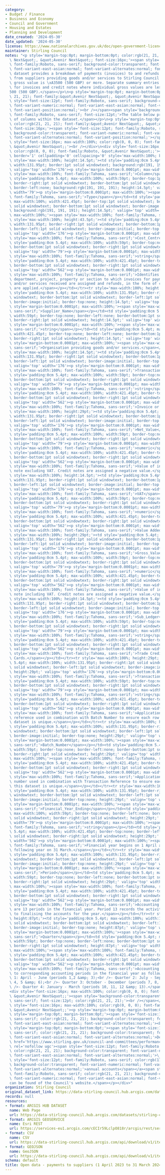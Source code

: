 ```yaml
---
category:
- Budget / Finance
- Business and Economy
- Council and Government
- Housing and Estates
- Planning and Development
date_created: '2024-05-30'
date_updated: '2024-05-30'
license: https://www.nationalarchives.gov.uk/doc/open-government-licence/version/3/
maintainer: Stirling Council
notes: "<p style='margin-top:0pt; margin-bottom:0pt; color:rgb(21, 21, 21); font-family:&quot;Avenir\
  \ Next&quot;, &quot;Avenir Next&quot;; font-size:16px;'><span style='font-size:12pt;\
  \ font-family:Roboto, sans-serif; background-color:transparent; font-variant-numeric:normal;\
  \ font-variant-east-asian:normal; font-variant-alternates:normal; font-variant-position:normal;'>This\
  \ dataset provides a breakdown of payments (invoices) to and refunds (credit notes)\
  \ from suppliers providing goods and/or services to Stirling Council where the individual\
  \ gross value is \xA3500 (500 GBP) or more. Separate summary entries are included\
  \ for invoices and credit notes where individual gross values are less than \xA3\
  500 (500 GBP).</span></p>\n<p style='margin-top:0pt; margin-bottom:0pt; color:rgb(21,\
  \ 21, 21); font-family:&quot;Avenir Next&quot;, &quot;Avenir Next&quot;; font-size:16px;'><span\
  \ style='font-size:12pt; font-family:Roboto, sans-serif; background-color:transparent;\
  \ font-variant-numeric:normal; font-variant-east-asian:normal; font-variant-alternates:normal;\
  \ font-variant-position:normal;'><br /></span><span style='background-color:transparent;\
  \ font-family:Roboto, sans-serif; font-size:12pt;'>The table below provides a description\
  \ of columns within the dataset.</span></p>\n<p style='margin-top:0pt; margin-bottom:0pt;\
  \ color:rgb(21, 21, 21); font-family:&quot;Avenir Next&quot;, &quot;Avenir Next&quot;;\
  \ font-size:16px;'><span style='font-size:12pt; font-family:Roboto, sans-serif;\
  \ background-color:transparent; font-variant-numeric:normal; font-variant-east-asian:normal;\
  \ font-variant-alternates:normal; font-variant-position:normal;'></span></p>\n<div\
  \ style='font-size:16px; max-width:100%; color:rgb(0, 0, 0); font-family:Roboto,\
  \ &quot;Avenir Next&quot;;'><br /></div>\n<div style='font-size:16px; max-width:100%;\
  \ color:rgb(0, 0, 0); font-family:Roboto, &quot;Avenir Next&quot;;'><div style='max-width:100%;'><table\
  \ border='1' cellpadding='0' cellspacing='0' style='max-width:100%; border:none;'><tbody><tr\
  \ style='max-width:100%; height:14.5pt;'><td style='padding:0cm 5.4pt; max-width:100%;\
  \ width:131.95pt; border:1pt solid windowtext; background:rgb(191, 191, 191); height:14.5pt;'\
  \ valign='top' width='176'><p style='margin-bottom:0.0001pt; max-width:100%;'><span\
  \ style='max-width:100%; font-family:Tahoma, sans-serif;'>Column</span></p></td><td\
  \ style='padding:0cm 5.4pt; max-width:100%; width:59pt; border-top:1pt solid windowtext;\
  \ border-right:1pt solid windowtext; border-bottom:1pt solid windowtext; border-image:initial;\
  \ border-left:none; background:rgb(191, 191, 191); height:14.5pt;' valign='top'\
  \ width='79'><p style='margin-bottom:0.0001pt; max-width:100%;'><span style='max-width:100%;\
  \ font-family:Tahoma, sans-serif;'>Type</span></p></td><td style='padding:0cm 5.4pt;\
  \ max-width:100%; width:421.45pt; border-top:1pt solid windowtext; border-right:1pt\
  \ solid windowtext; border-bottom:1pt solid windowtext; border-image:initial; border-left:none;\
  \ background:rgb(191, 191, 191); height:14.5pt;' valign='top' width='562'><p style='margin-bottom:0.0001pt;\
  \ max-width:100%;'><span style='max-width:100%; font-family:Tahoma, sans-serif;'>Description</span></p></td></tr><tr\
  \ style='max-width:100%; height:43.5pt;'><td style='padding:0cm 5.4pt; max-width:100%;\
  \ width:131.95pt; border-right:1pt solid windowtext; border-bottom:1pt solid windowtext;\
  \ border-left:1pt solid windowtext; border-image:initial; border-top:none; height:43.5pt;'\
  \ valign='top' width='176'><p style='margin-bottom:0.0001pt; max-width:100%;'><span\
  \ style='max-width:100%; font-family:Tahoma, sans-serif;'>Cost_Centre_Name</span></p></td><td\
  \ style='padding:0cm 5.4pt; max-width:100%; width:59pt; border-top:none; border-left:none;\
  \ border-bottom:1pt solid windowtext; border-right:1pt solid windowtext; height:43.5pt;'\
  \ valign='top' width='79'><p style='margin-bottom:0.0001pt; max-width:100%;'><span\
  \ style='max-width:100%; font-family:Tahoma, sans-serif;'>string</span></p></td><td\
  \ style='padding:0cm 5.4pt; max-width:100%; width:421.45pt; border-top:none; border-left:none;\
  \ border-bottom:1pt solid windowtext; border-right:1pt solid windowtext; height:43.5pt;'\
  \ valign='top' width='562'><p style='margin-bottom:0.0001pt; max-width:100%;'><span\
  \ style='max-width:100%; font-family:Tahoma, sans-serif;'>Identifies the activity,\
  \ department, project, property or section to which invoices for payment of goods\
  \ and/or services received are assigned and refunds, in the form of credit notes,\
  \ are applied.</span></p></td></tr><tr style='max-width:100%; height:14.5pt;'><td\
  \ style='padding:0cm 5.4pt; max-width:100%; width:131.95pt; border-right:1pt solid\
  \ windowtext; border-bottom:1pt solid windowtext; border-left:1pt solid windowtext;\
  \ border-image:initial; border-top:none; height:14.5pt;' valign='top' width='176'><p\
  \ style='margin-bottom:0.0001pt; max-width:100%;'><span style='max-width:100%; font-family:Tahoma,\
  \ sans-serif;'>Supplier_Name</span></p></td><td style='padding:0cm 5.4pt; max-width:100%;\
  \ width:59pt; border-top:none; border-left:none; border-bottom:1pt solid windowtext;\
  \ border-right:1pt solid windowtext; height:14.5pt;' valign='top' width='79'><p\
  \ style='margin-bottom:0.0001pt; max-width:100%;'><span style='max-width:100%; font-family:Tahoma,\
  \ sans-serif;'>string</span></p></td><td style='padding:0cm 5.4pt; max-width:100%;\
  \ width:421.45pt; border-top:none; border-left:none; border-bottom:1pt solid windowtext;\
  \ border-right:1pt solid windowtext; height:14.5pt;' valign='top' width='562'><p\
  \ style='margin-bottom:0.0001pt; max-width:100%;'><span style='max-width:100%; font-family:Tahoma,\
  \ sans-serif;'>Organisation providing goods and/or services.</span></p></td></tr><tr\
  \ style='max-width:100%; height:14.5pt;'><td style='padding:0cm 5.4pt; max-width:100%;\
  \ width:131.95pt; border-right:1pt solid windowtext; border-bottom:1pt solid windowtext;\
  \ border-left:1pt solid windowtext; border-image:initial; border-top:none; height:14.5pt;'\
  \ valign='top' width='176'><p style='margin-bottom:0.0001pt; max-width:100%;'><span\
  \ style='max-width:100%; font-family:Tahoma, sans-serif;'>Transaction_Type</span></p></td><td\
  \ style='padding:0cm 5.4pt; max-width:100%; width:59pt; border-top:none; border-left:none;\
  \ border-bottom:1pt solid windowtext; border-right:1pt solid windowtext; height:14.5pt;'\
  \ valign='top' width='79'><p style='margin-bottom:0.0001pt; max-width:100%;'><span\
  \ style='max-width:100%; font-family:Tahoma, sans-serif;'>string</span></p></td><td\
  \ style='padding:0cm 5.4pt; max-width:100%; width:421.45pt; border-top:none; border-left:none;\
  \ border-bottom:1pt solid windowtext; border-right:1pt solid windowtext; height:14.5pt;'\
  \ valign='top' width='562'><p style='margin-bottom:0.0001pt; max-width:100%;'><span\
  \ style='max-width:100%; font-family:Tahoma, sans-serif;'>Invoice or Credit Note.</span></p></td></tr><tr\
  \ style='max-width:100%; height:29pt;'><td style='padding:0cm 5.4pt; max-width:100%;\
  \ width:131.95pt; border-right:1pt solid windowtext; border-bottom:1pt solid windowtext;\
  \ border-left:1pt solid windowtext; border-image:initial; border-top:none; height:29pt;'\
  \ valign='top' width='176'><p style='margin-bottom:0.0001pt; max-width:100%;'><span\
  \ style='max-width:100%; font-family:Tahoma, sans-serif;'>Net_Value</span></p></td><td\
  \ style='padding:0cm 5.4pt; max-width:100%; width:59pt; border-top:none; border-left:none;\
  \ border-bottom:1pt solid windowtext; border-right:1pt solid windowtext; height:29pt;'\
  \ valign='top' width='79'><p style='margin-bottom:0.0001pt; max-width:100%;'><span\
  \ style='max-width:100%; font-family:Tahoma, sans-serif;'>numeric</span></p></td><td\
  \ style='padding:0cm 5.4pt; max-width:100%; width:421.45pt; border-top:none; border-left:none;\
  \ border-bottom:1pt solid windowtext; border-right:1pt solid windowtext; height:29pt;'\
  \ valign='top' width='562'><p style='margin-bottom:0.0001pt; max-width:100%;'><span\
  \ style='max-width:100%; font-family:Tahoma, sans-serif;'>Value of invoice or credit\
  \ note excluding VAT. Credit notes are assigned a negative value.</span></p></td></tr><tr\
  \ style='max-width:100%; height:14.5pt;'><td style='padding:0cm 5.4pt; max-width:100%;\
  \ width:131.95pt; border-right:1pt solid windowtext; border-bottom:1pt solid windowtext;\
  \ border-left:1pt solid windowtext; border-image:initial; border-top:none; height:14.5pt;'\
  \ valign='top' width='176'><p style='margin-bottom:0.0001pt; max-width:100%;'><span\
  \ style='max-width:100%; font-family:Tahoma, sans-serif;'>VAT</span></p></td><td\
  \ style='padding:0cm 5.4pt; max-width:100%; width:59pt; border-top:none; border-left:none;\
  \ border-bottom:1pt solid windowtext; border-right:1pt solid windowtext; height:14.5pt;'\
  \ valign='top' width='79'><p style='margin-bottom:0.0001pt; max-width:100%;'><span\
  \ style='max-width:100%; font-family:Tahoma, sans-serif;'>numeric</span></p></td><td\
  \ style='padding:0cm 5.4pt; max-width:100%; width:421.45pt; border-top:none; border-left:none;\
  \ border-bottom:1pt solid windowtext; border-right:1pt solid windowtext; height:14.5pt;'\
  \ valign='top' width='562'><p style='margin-bottom:0.0001pt; max-width:100%;'><span\
  \ style='max-width:100%; font-family:Tahoma, sans-serif;'>Value Added Tax.</span></p></td></tr><tr\
  \ style='max-width:100%; height:29pt;'><td style='padding:0cm 5.4pt; max-width:100%;\
  \ width:131.95pt; border-right:1pt solid windowtext; border-bottom:1pt solid windowtext;\
  \ border-left:1pt solid windowtext; border-image:initial; border-top:none; height:29pt;'\
  \ valign='top' width='176'><p style='margin-bottom:0.0001pt; max-width:100%;'><span\
  \ style='max-width:100%; font-family:Tahoma, sans-serif;'>Gross_Value</span></p></td><td\
  \ style='padding:0cm 5.4pt; max-width:100%; width:59pt; border-top:none; border-left:none;\
  \ border-bottom:1pt solid windowtext; border-right:1pt solid windowtext; height:29pt;'\
  \ valign='top' width='79'><p style='margin-bottom:0.0001pt; max-width:100%;'><span\
  \ style='max-width:100%; font-family:Tahoma, sans-serif;'>numeric</span></p></td><td\
  \ style='padding:0cm 5.4pt; max-width:100%; width:421.45pt; border-top:none; border-left:none;\
  \ border-bottom:1pt solid windowtext; border-right:1pt solid windowtext; height:29pt;'\
  \ valign='top' width='562'><p style='margin-bottom:0.0001pt; max-width:100%;'><span\
  \ style='max-width:100%; font-family:Tahoma, sans-serif;'>Value of invoice or credit\
  \ note including VAT. Credit notes are assigned a negative value.</span></p></td></tr><tr\
  \ style='max-width:100%; height:14.5pt;'><td style='padding:0cm 5.4pt; max-width:100%;\
  \ width:131.95pt; border-right:1pt solid windowtext; border-bottom:1pt solid windowtext;\
  \ border-left:1pt solid windowtext; border-image:initial; border-top:none; height:14.5pt;'\
  \ valign='top' width='176'><p style='margin-bottom:0.0001pt; max-width:100%;'><span\
  \ style='max-width:100%; font-family:Tahoma, sans-serif;'>Sub_Ledger</span></p></td><td\
  \ style='padding:0cm 5.4pt; max-width:100%; width:59pt; border-top:none; border-left:none;\
  \ border-bottom:1pt solid windowtext; border-right:1pt solid windowtext; height:14.5pt;'\
  \ valign='top' width='79'><p style='margin-bottom:0.0001pt; max-width:100%;'><span\
  \ style='max-width:100%; font-family:Tahoma, sans-serif;'>string</span></p></td><td\
  \ style='padding:0cm 5.4pt; max-width:100%; width:421.45pt; border-top:none; border-left:none;\
  \ border-bottom:1pt solid windowtext; border-right:1pt solid windowtext; height:14.5pt;'\
  \ valign='top' width='562'><p style='margin-bottom:0.0001pt; max-width:100%;'><span\
  \ style='max-width:100%; font-family:Tahoma, sans-serif;'>Trade Creditors or Purchase\
  \ Cards.</span></p></td></tr><tr style='max-width:100%; height:29pt;'><td style='padding:0cm\
  \ 5.4pt; max-width:100%; width:131.95pt; border-right:1pt solid windowtext; border-bottom:1pt\
  \ solid windowtext; border-left:1pt solid windowtext; border-image:initial; border-top:none;\
  \ height:29pt;' valign='top' width='176'><p style='margin-bottom:0.0001pt; max-width:100%;'><span\
  \ style='max-width:100%; font-family:Tahoma, sans-serif;'>Transaction_Reference</span></p></td><td\
  \ style='padding:0cm 5.4pt; max-width:100%; width:59pt; border-top:none; border-left:none;\
  \ border-bottom:1pt solid windowtext; border-right:1pt solid windowtext; height:29pt;'\
  \ valign='top' width='79'><p style='margin-bottom:0.0001pt; max-width:100%;'><span\
  \ style='max-width:100%; font-family:Tahoma, sans-serif;'>string</span></p></td><td\
  \ style='padding:0cm 5.4pt; max-width:100%; width:421.45pt; border-top:none; border-left:none;\
  \ border-bottom:1pt solid windowtext; border-right:1pt solid windowtext; height:29pt;'\
  \ valign='top' width='562'><p style='margin-bottom:0.0001pt; max-width:100%;'><span\
  \ style='max-width:100%; font-family:Tahoma, sans-serif;'>Application generated\
  \ reference used in combination with Batch Number to ensure each row within this\
  \ dataset is unique.</span></p></td></tr><tr style='max-width:100%; height:29pt;'><td\
  \ style='padding:0cm 5.4pt; max-width:100%; width:131.95pt; border-right:1pt solid\
  \ windowtext; border-bottom:1pt solid windowtext; border-left:1pt solid windowtext;\
  \ border-image:initial; border-top:none; height:29pt;' valign='top' width='176'><p\
  \ style='margin-bottom:0.0001pt; max-width:100%;'><span style='max-width:100%; font-family:Tahoma,\
  \ sans-serif;'>Batch_Number</span></p></td><td style='padding:0cm 5.4pt; max-width:100%;\
  \ width:59pt; border-top:none; border-left:none; border-bottom:1pt solid windowtext;\
  \ border-right:1pt solid windowtext; height:29pt;' valign='top' width='79'><p style='margin-bottom:0.0001pt;\
  \ max-width:100%;'><span style='max-width:100%; font-family:Tahoma, sans-serif;'>string</span></p></td><td\
  \ style='padding:0cm 5.4pt; max-width:100%; width:421.45pt; border-top:none; border-left:none;\
  \ border-bottom:1pt solid windowtext; border-right:1pt solid windowtext; height:29pt;'\
  \ valign='top' width='562'><p style='margin-bottom:0.0001pt; max-width:100%;'><span\
  \ style='max-width:100%; font-family:Tahoma, sans-serif;'>Application generated\
  \ number used in combination with Transaction Reference to ensure each row within\
  \ this dataset is unique.</span></p></td></tr><tr style='max-width:100%; height:29pt;'><td\
  \ style='padding:0cm 5.4pt; max-width:100%; width:131.95pt; border-right:1pt solid\
  \ windowtext; border-bottom:1pt solid windowtext; border-left:1pt solid windowtext;\
  \ border-image:initial; border-top:none; height:29pt;' valign='top' width='176'><p\
  \ style='margin-bottom:0.0001pt; max-width:100%;'><span style='max-width:100%; font-family:Tahoma,\
  \ sans-serif;'>Financial_Year_Ending</span></p></td><td style='padding:0cm 5.4pt;\
  \ max-width:100%; width:59pt; border-top:none; border-left:none; border-bottom:1pt\
  \ solid windowtext; border-right:1pt solid windowtext; height:29pt;' valign='top'\
  \ width='79'><p style='margin-bottom:0.0001pt; max-width:100%;'><span style='max-width:100%;\
  \ font-family:Tahoma, sans-serif;'>string</span></p></td><td style='padding:0cm\
  \ 5.4pt; max-width:100%; width:421.45pt; border-top:none; border-left:none; border-bottom:1pt\
  \ solid windowtext; border-right:1pt solid windowtext; height:29pt;' valign='top'\
  \ width='562'><p style='margin-bottom:0.0001pt; max-width:100%;'><span style='max-width:100%;\
  \ font-family:Tahoma, sans-serif;'>Financial year begins on 1 April and ends the\
  \ following year on 31 March.</span></p></td></tr><tr style='max-width:100%; height:29pt;'><td\
  \ style='padding:0cm 5.4pt; max-width:100%; width:131.95pt; border-right:1pt solid\
  \ windowtext; border-bottom:1pt solid windowtext; border-left:1pt solid windowtext;\
  \ border-image:initial; border-top:none; height:29pt;' valign='top' width='176'><p\
  \ style='margin-bottom:0.0001pt; max-width:100%;'><span style='max-width:100%; font-family:Tahoma,\
  \ sans-serif;'>Period</span></p></td><td style='padding:0cm 5.4pt; max-width:100%;\
  \ width:59pt; border-top:none; border-left:none; border-bottom:1pt solid windowtext;\
  \ border-right:1pt solid windowtext; height:29pt;' valign='top' width='79'><p style='margin-bottom:0.0001pt;\
  \ max-width:100%;'><span style='max-width:100%; font-family:Tahoma, sans-serif;'>numeric</span></p></td><td\
  \ style='padding:0cm 5.4pt; max-width:100%; width:421.45pt; border-top:none; border-left:none;\
  \ border-bottom:1pt solid windowtext; border-right:1pt solid windowtext; height:29pt;'\
  \ valign='top' width='562'><p style='margin-bottom:0.0001pt; max-width:100%;'><span\
  \ style='max-width:100%; font-family:Tahoma, sans-serif;'>Accounting period. There\
  \ are 13 periods in the financial year. Period 13 records the activity relating\
  \ to finalising the accounts for the year.</span></p></td></tr><tr style='max-width:100%;\
  \ height:87pt;'><td style='padding:0cm 5.4pt; max-width:100%; width:131.95pt; border-right:1pt\
  \ solid windowtext; border-bottom:1pt solid windowtext; border-left:1pt solid windowtext;\
  \ border-image:initial; border-top:none; height:87pt;' valign='top' width='176'><p\
  \ style='margin-bottom:0.0001pt; max-width:100%;'><span style='max-width:100%; font-family:Tahoma,\
  \ sans-serif;'>Quarter</span></p></td><td style='padding:0cm 5.4pt; max-width:100%;\
  \ width:59pt; border-top:none; border-left:none; border-bottom:1pt solid windowtext;\
  \ border-right:1pt solid windowtext; height:87pt;' valign='top' width='79'><p style='margin-bottom:0.0001pt;\
  \ max-width:100%;'><span style='max-width:100%; font-family:Tahoma, sans-serif;'>numeric</span></p></td><td\
  \ style='padding:0cm 5.4pt; max-width:100%; width:421.45pt; border-top:none; border-left:none;\
  \ border-bottom:1pt solid windowtext; border-right:1pt solid windowtext; height:87pt;'\
  \ valign='top' width='562'><p style='margin-bottom:0.0001pt; max-width:100%;'><span\
  \ style='max-width:100%; font-family:Tahoma, sans-serif;'>Accounting quarter. Aligned\
  \ to corresponding accounting periods in the financial year as follows:<br />- Quarter\
  \ 1: April - June (periods 1,2 &amp; 3);<br />- Quarter 2: July - September (periods\
  \ 4, 5 &amp; 6);<br />- Quarter 3: October - December (periods 7, 8, &amp; 9); and,<br\
  \ />- Quarter 4: January - March (periods 10, 11, 12 &amp; 13).</span></p></td></tr></tbody></table></div></div>\n\
  <div style='font-size:16px; max-width:100%; color:rgb(0, 0, 0); font-family:Roboto,\
  \ &quot;Avenir Next&quot;;'><span style='background-color:transparent; font-family:Roboto,\
  \ sans-serif; font-size:12pt; color:rgb(21, 21, 21);'><br /></span></div>\n<div\
  \ style='font-size:16px; max-width:100%; color:rgb(0, 0, 0); font-family:Roboto,\
  \ &quot;Avenir Next&quot;;'><p style='margin-top:0pt; margin-bottom:0pt;'><br /></p><p\
  \ style='margin-top:0pt; margin-bottom:0pt;'><span style='font-size:12pt; font-family:Roboto,\
  \ sans-serif; color:rgb(21, 21, 21); background-color:transparent; font-variant-numeric:normal;\
  \ font-variant-east-asian:normal; font-variant-alternates:normal;'><br /></span></p><p\
  \ style='margin-top:0pt; margin-bottom:0pt;'><span style='font-size:12pt; font-family:Roboto,\
  \ sans-serif; color:rgb(21, 21, 21); background-color:transparent; font-variant-numeric:normal;\
  \ font-variant-east-asian:normal; font-variant-alternates:normal;'>Details of Stirling's</span><a\
  \ href='https://www.stirling.gov.uk/council-and-committees/performance-and-statistics/annual-accounts/'\
  \ rel='nofollow ugc'><span style='font-size:12pt; font-family:Roboto, sans-serif;\
  \ color:rgb(21, 21, 21); background-color:transparent; font-variant-numeric:normal;\
  \ font-variant-east-asian:normal; font-variant-alternates:normal;'>\_</span><span\
  \ style='font-size:12pt; font-family:Roboto, sans-serif; color:rgb(17, 85, 204);\
  \ background-color:transparent; font-variant-numeric:normal; font-variant-east-asian:normal;\
  \ font-variant-alternates:normal;'>annual accounts</span></a><span style='font-size:12pt;\
  \ font-family:Roboto, sans-serif; color:rgb(21, 21, 21); background-color:transparent;\
  \ font-variant-numeric:normal; font-variant-east-asian:normal; font-variant-alternates:normal;'>\_\
  can be found of the Council's website.</span></p></div>"
organization: Stirling Council
original_dataset_link: https://data-stirling-council.hub.arcgis.com/datasets/stirling-council::open-data-payments-to-suppliers-1-april-2023-to-31-march-2024
records: null
resources:
- format: ARCGIS HUB DATASET
  name: Web Page
  url: https://data-stirling-council.hub.arcgis.com/datasets/stirling-council::open-data-payments-to-suppliers-1-april-2023-to-31-march-2024
- format: ARCGIS GEOSERVICE
  name: Esri REST
  url: https://services-eu1.arcgis.com/cECIr59LclpO818r/arcgis/rest/services/finance_payments_to_suppliers_2023_2024/FeatureServer/0
- format: CSV
  name: CSV
  url: https://data-stirling-council.hub.arcgis.com/api/download/v1/items/5ec062bb89e04946aba5543c4b439c14/csv?layers=0
- format: GEOJSON
  name: GeoJSON
  url: https://data-stirling-council.hub.arcgis.com/api/download/v1/items/5ec062bb89e04946aba5543c4b439c14/geojson?layers=0
schema: default
title: Open data - payments to suppliers (1 April 2023 to 31 March 2024)
---
```


